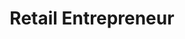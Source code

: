 ---
title: "Retail Entrepreneur"
slug: "retail-entrepreneur"
icon: "/uploads/personas/retail-entrepreneur-icon.svg"
excerpt: "Retail business owners navigating the digital transformation while managing both online and offline customer experiences."
publishDate: "2024-01-18"
featured: true
order: 4
tags: ["Retail", "E-commerce", "Customer Experience"]
storytelling:
  everydayStruggle: |
    Running a retail business today means competing on multiple fronts—your physical store, online presence, social media, and various marketplaces. You're managing inventory across different channels, trying to provide consistent customer experiences, and struggling to keep up with changing consumer expectations.

    Your customers expect to browse online, check in-store availability, make purchases through multiple channels, and receive personalized recommendations. Meanwhile, you're juggling inventory management, order fulfillment, customer service, and marketing across all these touchpoints.

    The challenge is creating a unified system that connects your online and offline operations while providing the seamless, modern shopping experience that today's customers demand. You know you need to embrace digital transformation, but the complexity and cost seem overwhelming.

  whyThisMatters: |
    The retail landscape has fundamentally changed. Customers now expect omnichannel experiences—they want to research online and buy in-store, or purchase online and pick up locally. Retailers who can't provide these integrated experiences are losing customers to competitors who can.

    Data-driven insights are crucial for retail success. Understanding customer behavior, inventory trends, and sales patterns across all channels allows you to make better decisions about product selection, pricing, and marketing strategies.

    Without proper systems integration, you're likely experiencing inventory discrepancies, missed sales opportunities, and customer frustration due to inconsistent information across channels.

  howDhimahiHelps: |
    We specialize in helping retail businesses create seamless omnichannel experiences that delight customers and drive sales. Our solutions integrate your physical and digital operations, providing a unified view of inventory, customers, and sales across all touchpoints.

    We understand the unique challenges of retail—from seasonal fluctuations and inventory management to customer loyalty programs and multi-channel marketing. Our team has experience with e-commerce platforms, point-of-sale systems, inventory management, and customer relationship management tools.

    Our approach focuses on creating solutions that not only improve operational efficiency but also enhance the customer experience, leading to increased sales, better customer retention, and valuable insights for business growth.

  theJourney: |
    Here's how we typically transform retail operations:

    **Week 1-2: Business Analysis**
    We analyze your current operations, customer journey, and technology stack to identify opportunities for integration and improvement.

    **Week 3-4: Omnichannel Strategy**
    We develop a comprehensive plan that connects your online and offline operations, ensuring consistent customer experiences across all touchpoints.

    **Week 5-8: Platform Integration**
    We implement and integrate e-commerce platforms, inventory management systems, and customer databases to create a unified operational foundation.

    **Week 9-12: Customer Experience Enhancement**
    We optimize the customer journey, implement personalization features, and ensure seamless transitions between online and offline interactions.

    **Week 13-16: Analytics & Optimization**
    We set up comprehensive analytics to track performance across all channels and continuously optimize based on customer behavior and sales data.

    **Ongoing: Growth Support**
    We provide ongoing support, seasonal optimizations, and help you expand to new channels and markets as your business grows.

  callToAction:
    title: "Ready to Transform Your Retail Business?"
    description: "Let's discuss how we can help you create seamless omnichannel experiences that drive sales and customer loyalty."
    primaryButton:
      text: "Get Retail Transformation Consultation"
      url: "/consultation"
    secondaryButton:
      text: "Explore Retail Solutions"
      url: "/services"
---
